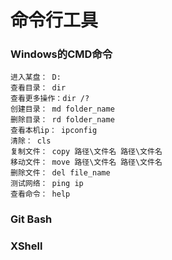 # 命令行工具

### Windows的CMD命令

   ```
   进入某盘： D:
   查看目录： dir
   查看更多操作：dir /?
   创建目录： md folder_name
   删除目录： rd folder_name
   查看本机ip： ipconfig
   清除： cls
   复制文件： copy 路径\文件名 路径\文件名
   移动文件： move 路径\文件名 路径\文件名
   删除文件： del file_name
   测试网络： ping ip
   查看命令： help
   ```

### Git Bash



### XShell